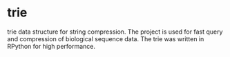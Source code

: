 # trie
trie data structure for string compression. The project is used for fast query and compression of biological sequence data. The trie was written in RPython for high performance.
